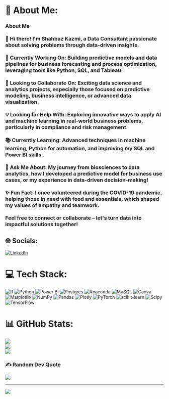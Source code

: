 # 💫 About Me:
### About Me<br><br>👋 Hi there! I'm Shahbaz Kazmi, a Data Consultant passionate about solving problems through data-driven insights.  <br><br>💼 **Currently Working On:** Building predictive models and data pipelines for business forecasting and process optimization, leveraging tools like Python, SQL, and Tableau.  <br><br>🤝 **Looking to Collaborate On:** Exciting data science and analytics projects, especially those focused on predictive modeling, business intelligence, or advanced data visualization.  <br><br>💡 **Looking for Help With:** Exploring innovative ways to apply AI and machine learning in real-world business problems, particularly in compliance and risk management.  <br><br>📚 **Currently Learning:** Advanced techniques in machine learning, Python for automation, and improving my SQL and Power BI skills.  <br><br>🎯 **Ask Me About:** My journey from biosciences to data analytics, how I developed a predictive model for business use cases, or my experience in data-driven decision-making!  <br><br>✨ **Fun Fact:** I once volunteered during the COVID-19 pandemic, helping those in need with food and essentials, which shaped my values of empathy and teamwork.<br><br>Feel free to connect or collaborate – let's turn data into impactful solutions together!<br>


## 🌐 Socials:
[![LinkedIn](https://img.shields.io/badge/LinkedIn-%230077B5.svg?logo=linkedin&logoColor=white)](https://linkedin.com/in/https://linkedin.com/in/shahbaz-kazmi/) 

# 💻 Tech Stack:
![R](https://img.shields.io/badge/r-%23276DC3.svg?style=for-the-badge&logo=r&logoColor=white) ![Python](https://img.shields.io/badge/python-3670A0?style=for-the-badge&logo=python&logoColor=ffdd54) ![Power Bi](https://img.shields.io/badge/power_bi-F2C811?style=for-the-badge&logo=powerbi&logoColor=black) ![Postgres](https://img.shields.io/badge/postgres-%23316192.svg?style=for-the-badge&logo=postgresql&logoColor=white) ![Anaconda](https://img.shields.io/badge/Anaconda-%2344A833.svg?style=for-the-badge&logo=anaconda&logoColor=white) ![MySQL](https://img.shields.io/badge/mysql-4479A1.svg?style=for-the-badge&logo=mysql&logoColor=white) ![Canva](https://img.shields.io/badge/Canva-%2300C4CC.svg?style=for-the-badge&logo=Canva&logoColor=white) ![Matplotlib](https://img.shields.io/badge/Matplotlib-%23ffffff.svg?style=for-the-badge&logo=Matplotlib&logoColor=black) ![NumPy](https://img.shields.io/badge/numpy-%23013243.svg?style=for-the-badge&logo=numpy&logoColor=white) ![Pandas](https://img.shields.io/badge/pandas-%23150458.svg?style=for-the-badge&logo=pandas&logoColor=white) ![Plotly](https://img.shields.io/badge/Plotly-%233F4F75.svg?style=for-the-badge&logo=plotly&logoColor=white) ![PyTorch](https://img.shields.io/badge/PyTorch-%23EE4C2C.svg?style=for-the-badge&logo=PyTorch&logoColor=white) ![scikit-learn](https://img.shields.io/badge/scikit--learn-%23F7931E.svg?style=for-the-badge&logo=scikit-learn&logoColor=white) ![Scipy](https://img.shields.io/badge/SciPy-%230C55A5.svg?style=for-the-badge&logo=scipy&logoColor=%white) ![TensorFlow](https://img.shields.io/badge/TensorFlow-%23FF6F00.svg?style=for-the-badge&logo=TensorFlow&logoColor=white)
# 📊 GitHub Stats:
![](https://github-readme-stats.vercel.app/api?username=Kazmi10&theme=dark&hide_border=false&include_all_commits=false&count_private=false)<br/>
![](https://github-readme-streak-stats.herokuapp.com/?user=Kazmi10&theme=dark&hide_border=false)<br/>
![](https://github-readme-stats.vercel.app/api/top-langs/?username=Kazmi10&theme=dark&hide_border=false&include_all_commits=false&count_private=false&layout=compact)

### ✍️ Random Dev Quote
![](https://quotes-github-readme.vercel.app/api?type=horizontal&theme=radical)

---
[![](https://visitcount.itsvg.in/api?id=Kazmi10&icon=0&color=0)](https://visitcount.itsvg.in)

<!-- Proudly created with GPRM ( https://gprm.itsvg.in ) -->